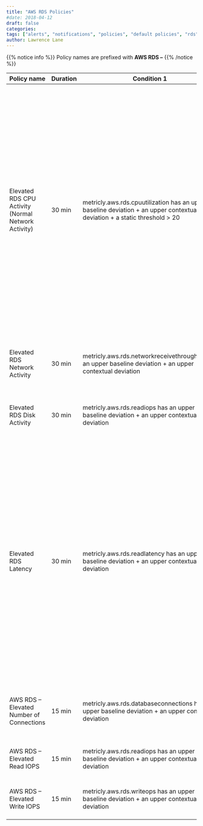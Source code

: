 ```yaml
---
title: "AWS RDS Policies"
#date: 2018-04-12
draft: false
categories:
tags: ["alerts", "notifications", "policies", "default policies", "rds", "aws"]
author: Lawrence Lane
---
```

{{% notice info %}}
Policy names are prefixed with **AWS RDS –**
{{% /notice %}}

| Policy name                                         | Duration | Condition 1                                                                                                                | (and) Condition 2                                                                                                                 | (and) Condition 3                                                                                                                | Cat.     | Description                                                                                                                                                                                                                                                                                                                                                                                                  |
|-----------------------------------------------------|----------|----------------------------------------------------------------------------------------------------------------------------|-----------------------------------------------------------------------------------------------------------------------------------|----------------------------------------------------------------------------------------------------------------------------------|----------|--------------------------------------------------------------------------------------------------------------------------------------------------------------------------------------------------------------------------------------------------------------------------------------------------------------------------------------------------------------------------------------------------------------|
| Elevated RDS CPU Activity (Normal Network Activity) | 30 min   | metricly.aws.rds.cpuutilization has an upper baseline deviation + an upper contextual deviation + a static threshold  > 20 | metricly.aws.rds.networkreceivethroughput does not have an upper baseline deviation +  does not have a upper contextual deviation | metricly.aws.rds.networktransmitthroughput does not have a upper baseline deviation + does not have a upper contextual deviation | INFO     | Increases in CPU activity are not uncommon when there is a rise in network activity. Increased traffic to a server means more work for that server to do. This policy is designed to catch cases where CPU activity is higher than than normal, and said behavior cannot be explained by a corresponding increase in network traffic. It may or may not represent a problem, but it is useful to know about. |
| Elevated RDS Network Activity                       | 30 min   | metricly.aws.rds.networkreceivethroughputhas an upper baseline deviation + an upper contextual deviation                   | metricly.aws.rds.networktransmitthroughputhas an upper baseline deviation + an upper contextual deviation                         |                                                                                                                                  | INFO     | Indicates an increase in network activity above what is considered to benormal.                                                                                                                                                                                                                                                                                                                              |
| Elevated RDS Disk Activity                          | 30 min   | metricly.aws.rds.readiops has an upper baseline deviation + an upper contextual deviation                                  | metricly.aws.rds.writeiops has an upper baseline deviation + an upper contextual deviation                                        |                                                                                                                                  | INFO     | Indicates an increase in disk activity above what is considered to be normal.                                                                                                                                                                                                                                                                                                                                |
| Elevated RDS Latency                                | 30 min   | metricly.aws.rds.readlatency has an upper baseline deviation + an upper contextual deviation                               | metricly.aws.rds.writelatency has an upper baseline deviation + an upper contextual deviation                                     | metricly.aws.rds.totalthroughput has a static threshold ≥ 1,000                                                                  | CRITICAL | This policy will generate a Critical event when both read and write latency is higher than normal for half an hour or longer. Note that there must also be a minimum number of requests for this policy to trigger; this is because with too few requests, the average can tend to be skewed by outliers. The default request threshold is 1,000; you may wish to tune this for your environment.            |
| AWS RDS – Elevated Number of Connections            | 15 min   | metricly.aws.rds.databaseconnections has an upper baseline deviation + an upper contextual deviation                       |                                                                                                                                   |                                                                                                                                  | WARNING  | The number of database connections open on the RDS instance is higher than expected.                                                                                                                                                                                                                                                                                                                         |
| AWS RDS – Elevated Read IOPS                        | 15 min   | metricly.aws.rds.readiops has an upper baseline deviation + an upper contextual deviation                                  |                                                                                                                                   |                                                                                                                                  | WARNING  | Read activity on the RDS instance is greater than expected.                                                                                                                                                                                                                                                                                                                                                  |
| AWS RDS – Elevated Write IOPS                       | 15 min   | metricly.aws.rds.writeops has an upper baseline deviation + an upper contextual deviation                                  |                                                                                                                                   |                                                                                                                                  | WARNING  | Write activity on the RDS instance is greater than expected.                                                                                                                                                                                                                                                                                                                                                 |

